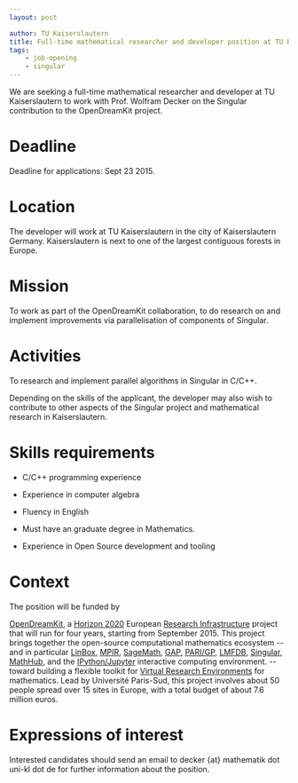 ```yaml
---
layout: post

author: TU Kaiserslautern
title: Full-time mathematical researcher and developer position at TU Kaiserslautern for up to four years beginning November 2015
tags:
    - job-opening
    - singular
---
```


We are seeking a full-time mathematical researcher and developer at TU Kaiserslautern to work with Prof. Wolfram Decker on the Singular contribution to the OpenDreamKit project.

# Deadline

Deadline for applications: Sept 23 2015.

# Location

The developer will work at TU Kaiserslautern in the city of Kaiserslautern Germany. Kaiserslautern is next to one of the largest contiguous forests in Europe.

# Mission

To work as part of the OpenDreamKit collaboration, to do research on and implement improvements via parallelisation of components of Singular.

# Activities

To research and implement parallel algorithms in Singular in C/C++.

Depending on the skills of the applicant, the developer may also wish to contribute to other aspects of the Singular project and mathematical research in Kaiserslautern.

# Skills requirements

- C/C++ programming experience

- Experience in computer algebra

- Fluency in English

- Must have an graduate degree in Mathematics.

- Experience in Open Source development and tooling

# Context

The position will be funded by

[OpenDreamKit](http://opendreamkit.org), a
[Horizon 2020](https://ec.europa.eu/programmes/horizon2020/)
European [Research Infrastructure](https://ec.europa.eu/programmes/horizon2020/en/h2020-section/european-research-infrastructures-including-e-infrastructures)
project that will run for four years, starting from September
2015. This project brings together the open-source computational
mathematics ecosystem -- and in particular
[LinBox](http://linalg.org/),
[MPIR](http://mpir.org),
[SageMath](http://sagemath.org/),
[GAP](http://www.gap-system.org/),
[PARI/GP](http://pari.math.u-bordeaux.fr/),
[LMFDB](http://lmfdb.org/),
[Singular](http://www.singular.uni-kl.de/),
[MathHub](https://mathhub.info/),
and the
[IPython/Jupyter](http://jupyter.org/) interactive computing
environment.
-- toward building a
flexible toolkit for
[Virtual Research Environments](http://www.2020-horizon.com/e-Infrastructures-for-virtual-research-environments-%28VRE%29-i1490.html)
for mathematics. Lead by Université Paris-Sud, this project involves
about 50 people spread over 15 sites in Europe, with a total budget of
about 7.6 million euros.

# Expressions of interest

Interested candidates should send an email to decker {at} mathematik dot uni-kl dot de for further information about the position.


